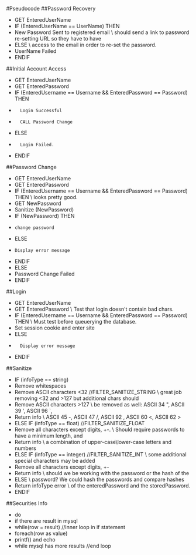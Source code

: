 #Pseudocode
##Password Recovery
* GET EnteredUserName
* IF (EnteredUserName == UserName) THEN
* 	New Password Sent to registered email	\\ should send a link to password re-setting URL so they have to have
* ELSE						\\ access to the email in order to re-set the password.
* 	UserName Failed
* ENDIF

##Initial Account Access
* GET EnteredUserName
* GET EnteredPassword
* 	IF (EnteredUsername == Username && EnteredPassword == Password) THEN
* 		Login Successful
* 		CALL Password Change
* 	ELSE
* 		Login Failed.
* 	ENDIF

##Password Change
* GET EnteredUserName
* GET EnteredPassword
* IF (EnteredUsername == Username && EnteredPassword == Password) THEN		\\ looks pretty good.
*   GET NewPassword
*   Sanitize (NewPassword)
*   IF (NewPassword) THEN
*     change password
*   ELSE
*     Display error message
*   ENDIF
* ELSE
* 	Password Change Failed
* ENDIF


##Login 
* GET EnteredUserName
* GET EnteredPassword								\\ Test that login doesn't contain bad chars.
* IF (EnteredUsername == Username && EnteredPassword == Password) THEN		\\ Must test before queuerying the database.
* 	Set session cookie and enter site					
*	ELSE
*		Display error message
*	ENDIF


##Sanitize
* IF (infoType == string)
* 	Remove whitespaces
* 	Remove ASCII characters <32 //FILTER_SANITIZE_STRING 	\\ great job removing <32 and >127 but additional chars should 
* 	Remove ASCII characters >127				\\ be removed as well: ASCII 34 ", ASCII 39 ', ASCII 96 `,
* 	Return info						\\ ASCII 45 -, ASCII 47 /, ASCII 92 \, ASCII 60 <, ASCII 62 >
* ELSE IF (infoType == float) //FILTER_SANITIZE_FLOAT
* 	Remove all characters except digits, +-.		\\ Should require passwords to have a minimum length, and 
* 	Return info						\\ a combination of upper-case\lower-case letters and numbers
* ELSE IF (infoType == integer) //FILTER_SANITIZE_INT		\\ some additional special characters may be added
* 	Remove all characters except digits, +-			
* 	Return info						\\ should we be working with the password or the hash of the 
* ELSE								\\ password? We could hash the passwords and compare hashes
* 	Return infoType error					\\ of the enteredPassword and the storedPassword.
* ENDIF

##Securities Info
* do
* if there are result in mysql
* while(row  = result) //inner loop in if statement
* foreach(row as value) 
* printf() and echo <br/>
* while mysql has more results //end loop
